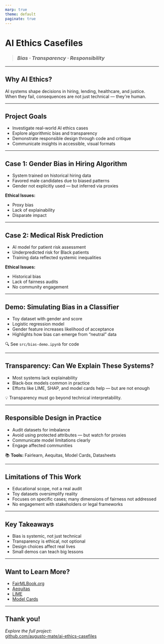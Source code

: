 ```yaml
---
marp: true
theme: default
paginate: true
---
```


# AI Ethics Casefiles  
> ### *Bias · Transparency · Responsibility*

---

## Why AI Ethics?

AI systems shape decisions in hiring, lending, healthcare, and justice.  
When they fail, consequences are not just technical — they're human.

---

## Project Goals

- Investigate real-world AI ethics cases  
- Explore algorithmic bias and transparency  
- Demonstrate responsible design through code and critique  
- Communicate insights in accessible, visual formats

---

## Case 1: Gender Bias in Hiring Algorithm

- System trained on historical hiring data  
- Favored male candidates due to biased patterns  
- Gender not explicitly used — but inferred via proxies  

**Ethical Issues:**  
- Proxy bias  
- Lack of explainability  
- Disparate impact

---

## Case 2: Medical Risk Prediction

- AI model for patient risk assessment  
- Underpredicted risk for Black patients  
- Training data reflected systemic inequalities  

**Ethical Issues:**  
- Historical bias  
- Lack of fairness audits  
- No community engagement

---

## Demo: Simulating Bias in a Classifier

- Toy dataset with gender and score  
- Logistic regression model  
- Gender feature increases likelihood of acceptance  
- Highlights how bias can emerge from “neutral” data

🔍 See `src/bias-demo.ipynb` for code

---

## Transparency: Can We Explain These Systems?

- Most systems lack explainability  
- Black-box models common in practice  
- Efforts like LIME, SHAP, and model cards help — but are not enough  

💡 Transparency must go beyond technical interpretability.

---

## Responsible Design in Practice

- Audit datasets for imbalance  
- Avoid using protected attributes — but watch for proxies  
- Communicate model limitations clearly  
- Engage affected communities  

📚 **Tools:** Fairlearn, Aequitas, Model Cards, Datasheets

---

## Limitations of This Work

- Educational scope, not a real audit  
- Toy datasets oversimplify reality  
- Focuses on specific cases; many dimensions of fairness not addressed  
- No engagement with stakeholders or legal frameworks

---

## Key Takeaways

- Bias is systemic, not just technical  
- Transparency is ethical, not optional  
- Design choices affect real lives  
- Small demos can teach big lessons

---

## Want to Learn More?

- [FairMLBook.org](https://fairmlbook.org)  
- [Aequitas](https://datasciencepublicpolicy.org/aequitas/)  
- [LIME](https://github.com/marcotcr/lime)  
- [Model Cards](https://modelcards.withgoogle.com/about)

---

## Thank you!  
*Explore the full project:*  
[github.com/augusto-mate/ai-ethics-casefiles](https://github.com/augusto-mate/ai-ethics-casefiles)


